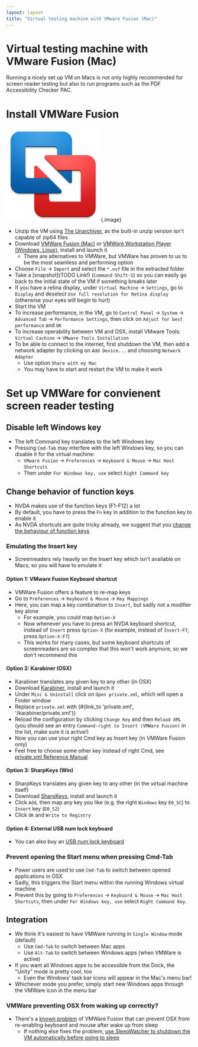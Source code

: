 ```yaml
---
layout: layout
title: "Virtual testing machine with VMware Fusion (Mac)"
---
```


# Virtual testing machine with VMware Fusion (Mac)

Running a nicely set up VM on Macs is not only highly recommended for screen reader testing but also to run programs such as the PDF Accessibility Checker PAC.

# Install VMWare Fusion

![VMware Fusion logo](_media/vmware-fusion-logo.png){.image}

  - Unzip the VM using [The Unarchiver](http://wakaba.c3.cx/s/apps/unarchiver.html), as the built-in unzip version isn't capable of zip64 files
  - Download [VMWare Fusion (Mac)](http://www.vmware.com/ch/products/fusion) or [VMWare Workstation Player (Windows, Linux)](http://www.vmware.com/de/products/player/), install and launch it
      - There are alternatives to VMWare, but VMWare has proven to us to be the most seamless and performing option
  - Choose `File` → `Import` and select the `*.ovf` file in the extracted folder
  - Take a [snapshot](TODO Link!) (`Command-Shift-S`) so you can easily go back to the initial state of the VM if something breaks later
  - If you have a retina display, under `Virtual Machine` → `Settings`, go to `Display` and deselect `Use full resolution for Retina display` (otherwise your eyes will begin to hurt)
  - Start the VM
  - To increase performance, in the VM, go to `Control Panel` → `System` → `Advanced Tab` → `Performance Settings`, then click on `Adjust for best performance` and `OK`
  - To increase operability between VM and OSX, install VMware Tools: `Virtual Cachine` → `VMware Tools Installation`
  - To be able to connect to the internet, first shutdown the VM, then add a network adapter by clicking on `Add Device...` and choosing `Network Adapter`
      - Use option `Share with my Mac`
      - You may have to start and restart the VM to make it work

# Set up VMWare for convienent screen reader testing

## Disable left Windows key

  - The left Command key translates to the left Windows key
  - Pressing `Cmd-Tab` may interfere with the left Windows key, so you can disable it for the virtual machine:
      - `VMware Fusion` → `Preferences` → `Keyboard & Mouse` → `Mac Host Shortcuts`
      - Then under `For Windows key, use` select `Right Command key`

## Change behavior of function keys

  - NVDA makes use of the function keys (F1-F12) a lot
  - By default, you have to press the `Fn` key in addition to the function key to enable it
  - As NVDA shortcuts are quite tricky already, we suggest that you [change the behaviour of function keys](https://support.apple.com/en-us/HT204436)

### Emulating the Insert key

  - Screenreaders rely heavily on the Insert key which isn't available on Macs, so you will have to emulate it

#### Option 1: VMware Fusion Keyboard shortcut

  - VMWare Fusion offers a feature to re-map keys
  - Go to `Preferences` → `Keyboard & Mouse` → `Key Mappings`
  - Here, you can map a key combination to `Insert`, but sadly not a modifier key alone
      - For example, you could map `Option-X`
      - Now whenever you have to press an NVDA keyboard shortcut, instead of `Insert` press `Option-X` (for example, instead of `Insert-F7`, press `Option-X-F7`)
      - This works for many cases, but some keyboard shortcuts of screenreaders are so complex that this won't work anymore, so we don't recommend this

#### Option 2: Karabiner (OSX)

  - Karabiner translates any given key to any other (in OSX)
  - Download [Karabiner](https://github.com/tekezo/Karabiner), install and launch it
  - Under `Misc & Uninstall` click on `Open private.xml`, which will open a Finder window
  - Replace `private.xml` with (#{link_to 'private.xml', '/karabiner/private.xml'})
  - Reload the configuration by clicking `Change Key` and then `Reload XML` (you should see an entry `Command-right to Insert (VMWare Fusion)` in the list, make sure it is active!)
  - Now you can use your right Cmd key as Insert key (in VMWare Fusion only)
  - Feel free to choose some other key instead of right Cmd, see [private.xml Reference Manual](https://pqrs.org/osx/karabiner/xml.html.en)

#### Option 3: SharpKeys (Win)

  - SharpKeys translates any given key to any other (in the virtual machine itself)
  - Download [SharpKeys](http://sharpkeys.codeplex.com/), install and launch it
  - Click `Add`, then map any key you like (e.g. the right `Windows` key `E0_5C`) to `Insert` key (`E0_52`)
  - Click `OK` and `Write to Registry`

#### Option 4: External USB num lock keyboard

  - You can also buy an [USB num lock keyboard](http://lmgtfy.com/?q=USB+num+lock+keyboard)

### Prevent opening the Start menu when pressing Cmd-Tab

  - Power users are used to use `Cmd-Tab` to switch between opened applications in OSX
  - Sadly, this triggers the Start menu within the running Windows virtual machine
  - Prevent this by going to `Preferences` → `Keyboard & Mouse` → `Mac Host Shortcuts`, then under `For Windows key, use` select `Right Command Key`.

## Integration

  - We think it's easiest to have VMWare running in `Single Window` mode (default)
      - Use `Cmd-Tab` to switch between Mac apps
      - Use `Alt-Tab` to switch between Windows apps (when VMWare is active)
  - If you want all Windows apps to be accessible from the Dock, the "Unity" mode is pretty cool, too
      - Even the Windows' task bar icons will appear in the Mac's menu bar!
  - Whichever mode you prefer, simply start new Windows apps through the VMWare icon in the menu bar

### VMWare preventing OSX from waking up correctly?

  - There's a [known problem](https://communities.vmware.com/thread/467919?start=0&tstart=0) of VMWare Fusion that can prevent OSX from re-enabling keyboard and mouse after wake up from sleep
      - If nothing else fixes the problem, [use SleepWatcher to shutdown the VM automatically before going to sleep](https://communities.vmware.com/message/2489757#2489757)
